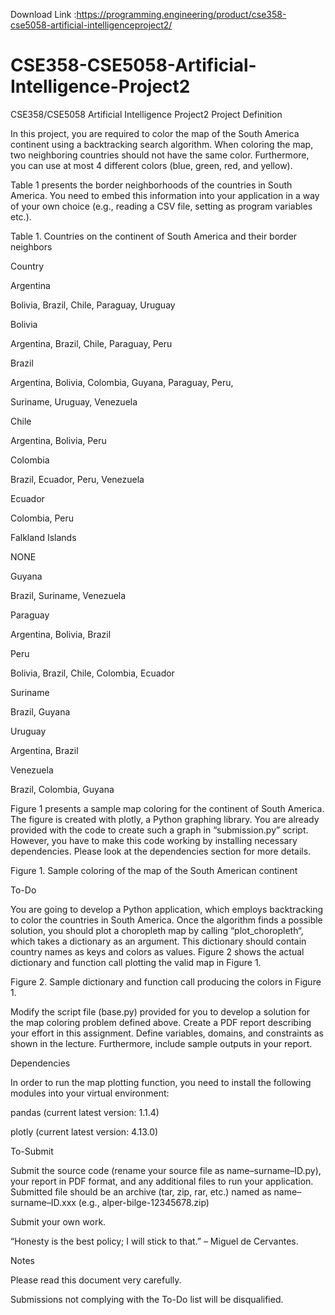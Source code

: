 Download Link :https://programming.engineering/product/cse358-cse5058-artificial-intelligenceproject2/


# CSE358-CSE5058-Artificial-Intelligence-Project2
CSE358/CSE5058 Artificial Intelligence Project2
Project Definition

In this project, you are required to color the map of the South America continent using a backtracking search algorithm. When coloring the map, two neighboring countries should not have the same color. Furthermore, you can use at most 4 different colors (blue, green, red, and yellow).

Table 1 presents the border neighborhoods of the countries in South America. You need to embed this information into your application in a way of your own choice (e.g., reading a CSV file, setting as program variables etc.).

Table 1. Countries on the continent of South America and their border neighbors


Country

Argentina

Bolivia, Brazil, Chile, Paraguay, Uruguay

Bolivia

Argentina, Brazil, Chile, Paraguay, Peru

Brazil

Argentina, Bolivia, Colombia, Guyana, Paraguay, Peru,

Suriname, Uruguay, Venezuela

Chile

Argentina, Bolivia, Peru

Colombia

Brazil, Ecuador, Peru, Venezuela

Ecuador

Colombia, Peru

Falkland Islands

NONE

Guyana

Brazil, Suriname, Venezuela

Paraguay

Argentina, Bolivia, Brazil

Peru

Bolivia, Brazil, Chile, Colombia, Ecuador

Suriname

Brazil, Guyana

Uruguay

Argentina, Brazil

Venezuela

Brazil, Colombia, Guyana

Figure 1 presents a sample map coloring for the continent of South America. The figure is created with plotly, a Python graphing library. You are already provided with the code to create such a graph in “submission.py” script. However, you have to make this code working by installing necessary dependencies. Please look at the dependencies section for more details.


Figure 1. Sample coloring of the map of the South American continent

To-Do

You are going to develop a Python application, which employs backtracking to color the countries in South America. Once the algorithm finds a possible solution, you should plot a choropleth map by calling “plot_choropleth“, which takes a dictionary as an argument. This dictionary should contain country names as keys and colors as values. Figure 2 shows the actual dictionary and function call plotting the valid map in Figure 1.


Figure 2. Sample dictionary and function call producing the colors in Figure 1.

Modify the script file (base.py) provided for you to develop a solution for the map coloring problem defined above. Create a PDF report describing your effort in this assignment. Define variables, domains, and constraints as shown in the lecture. Furthermore, include sample outputs in your report.

Dependencies

In order to run the map plotting function, you need to install the following modules into your virtual environment:

pandas (current latest version: 1.1.4)

plotly (current latest version: 4.13.0)

To-Submit

Submit the source code (rename your source file as name–surname–ID.py), your report in PDF format, and any additional files to run your application. Submitted file should be an archive (tar, zip, rar, etc.) named as name–surname–ID.xxx (e.g., alper-bilge-12345678.zip)

Submit your own work.

“Honesty is the best policy; I will stick to that.” – Miguel de Cervantes.

Notes

Please read this document very carefully.

Submissions not complying with the To-Do list will be disqualified.
